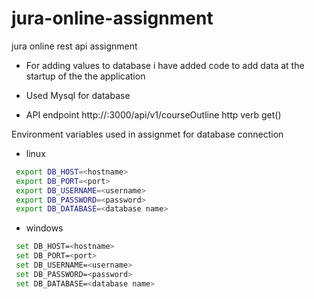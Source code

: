 # jura-online-assignment
jura online rest api assignment

* For adding values to database i have added code to add data at the startup of the the application

* Used Mysql for database

* API endpoint http://<ip>:3000/api/v1/courseOutline
http verb get()

Environment variables used in assignmet for database connection
- linux
```sh
 export DB_HOST=<hostname>
 export DB_PORT=<port>
 export DB_USERNAME=<username>
 export DB_PASSWORD=<password>
 export DB_DATABASE=<database name>
 ```
- windows
```sh
 set DB_HOST=<hostname>
 set DB_PORT=<port>
 set DB_USERNAME=<username>
 set DB_PASSWORD=<password>
 set DB_DATABASE=<database name>
 ```
